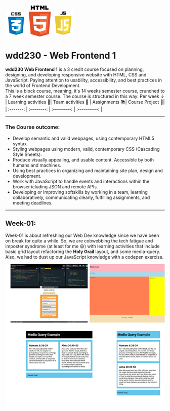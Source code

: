 <img src="images/css.webp" alt="Python orgramming language logo" width=70> <img src="images/html.webp" alt="Python orgramming language logo" width=70> <img src="images/javascript.webp" alt="Python orgramming language logo" width=70>

# wdd230 - Web Frontend 1

**wdd230 Web Frontend 1** is a 3 credit course focused on planning, designing, and developing responsive website with HTML, CSS and JavaScript. Paying attention to usability, accessibility, and best practices in the world of Frontend Development.  
This is a block course, meaning, it's 14 weeks semester course, crunched to a 7 week semester course. The course is structured in this way: Per week ↓  
| Learning activities 🎯| Team activities 🤝 | Assignments 📚| Course Project 🧪|
| :-------: | :--------: | :---------: | :----------: |

---

### The Course outcome:

- Develop semantic and valid webpages, using contemporary HTML5 syntax.
- Styling webpages using modern, valid, contemporary CSS (Cascading Style Sheets).
- Produce visually appealing, and usable content. Accessible by both humans and machines.
- Using best practices in organizing and maintaining site plan, design and development.
- Work with JavaScript to handle events and interactions within the browser icluding JSON and remote APIs.
- Developing or Improving softskills by working in a team, learning collaboratively, communicating clearly, fulfilling assignments, and meeting deadlines.

---

## Week-01:

Week-01 is about refreshing our Web Dev knowledge since we have been on break for quite a while. So, we are cobwebbing the tech fatigue and imposter syndrome (at least for me 😃) with learning activities that include basic grid layout refactoring the **Holy Grail** layout, and some media-query. Also, we had to dust up our JavaScript knowledge with a codepen exercise.

![week1 activities](images/week.webp)
